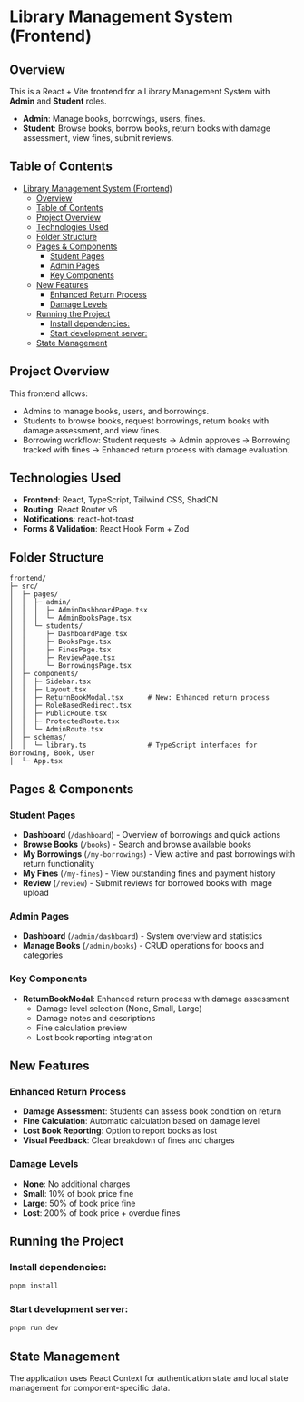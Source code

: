 # Library Management System (Frontend)

## Overview
This is a React + Vite frontend for a Library Management System with **Admin** and **Student** roles.

- **Admin**: Manage books, borrowings, users, fines.
- **Student**: Browse books, borrow books, return books with damage assessment, view fines, submit reviews.

## Table of Contents

- [Library Management System (Frontend)](#library-management-system-frontend)
  - [Overview](#overview)
  - [Table of Contents](#table-of-contents)
  - [Project Overview](#project-overview)
  - [Technologies Used](#technologies-used)
  - [Folder Structure](#folder-structure)
  - [Pages \& Components](#pages--components)
    - [Student Pages](#student-pages)
    - [Admin Pages](#admin-pages)
    - [Key Components](#key-components)
  - [New Features](#new-features)
    - [Enhanced Return Process](#enhanced-return-process)
    - [Damage Levels](#damage-levels)
  - [Running the Project](#running-the-project)
    - [Install dependencies:](#install-dependencies)
    - [Start development server:](#start-development-server)
  - [State Management](#state-management)

## Project Overview

This frontend allows:

- Admins to manage books, users, and borrowings.
- Students to browse books, request borrowings, return books with damage assessment, and view fines.
- Borrowing workflow: Student requests → Admin approves → Borrowing tracked with fines → Enhanced return process with damage evaluation.

## Technologies Used

- **Frontend**: React, TypeScript, Tailwind CSS, ShadCN
- **Routing**: React Router v6
- **Notifications**: react-hot-toast
- **Forms & Validation**: React Hook Form + Zod

## Folder Structure

```
frontend/
├─ src/
│  ├─ pages/
│  │  ├─ admin/
│  │  │  ├─ AdminDashboardPage.tsx
│  │  │  └─ AdminBooksPage.tsx
│  │  └─ students/
│  │     ├─ DashboardPage.tsx
│  │     ├─ BooksPage.tsx
│  │     ├─ FinesPage.tsx
│  │     ├─ ReviewPage.tsx
│  │     └─ BorrowingsPage.tsx
│  ├─ components/
│  │  ├─ Sidebar.tsx
│  │  ├─ Layout.tsx
│  │  ├─ ReturnBookModal.tsx      # New: Enhanced return process
│  │  ├─ RoleBasedRedirect.tsx
│  │  ├─ PublicRoute.tsx
│  │  ├─ ProtectedRoute.tsx
│  │  └─ AdminRoute.tsx
│  ├─ schemas/
│  │  └─ library.ts               # TypeScript interfaces for Borrowing, Book, User
│  └─ App.tsx
```

## Pages & Components

### Student Pages
- **Dashboard** (`/dashboard`) - Overview of borrowings and quick actions
- **Browse Books** (`/books`) - Search and browse available books
- **My Borrowings** (`/my-borrowings`) - View active and past borrowings with return functionality
- **My Fines** (`/my-fines`) - View outstanding fines and payment history
- **Review** (`/review`) - Submit reviews for borrowed books with image upload

### Admin Pages
- **Dashboard** (`/admin/dashboard`) - System overview and statistics
- **Manage Books** (`/admin/books`) - CRUD operations for books and categories

### Key Components
- **ReturnBookModal**: Enhanced return process with damage assessment
  - Damage level selection (None, Small, Large)
  - Damage notes and descriptions
  - Fine calculation preview
  - Lost book reporting integration

## New Features

### Enhanced Return Process
- **Damage Assessment**: Students can assess book condition on return
- **Fine Calculation**: Automatic calculation based on damage level
- **Lost Book Reporting**: Option to report books as lost
- **Visual Feedback**: Clear breakdown of fines and charges

### Damage Levels
- **None**: No additional charges
- **Small**: 10% of book price fine
- **Large**: 50% of book price fine
- **Lost**: 200% of book price + overdue fines

## Running the Project

### Install dependencies: 

```bash
pnpm install
```

### Start development server:

```bash
pnpm run dev
```

## State Management

The application uses React Context for authentication state and local state management for component-specific data.